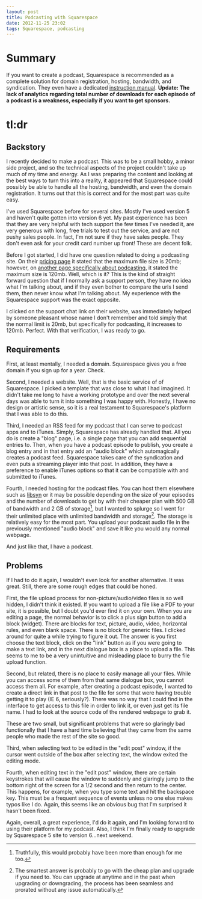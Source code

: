 ```yaml
---
layout: post
title: Podcasting with Squarespace
date: 2012-11-25 23:02  
tags: Squarespace, podcasting
---
```


# Summary
If you want to create a podcast, Squarespace is recommended as a complete solution for domain registration, hosting, bandwidth, and syndication. They even have a dedicated [instruction manual][squarespace]. **Update: The lack of analytics regarding total number of downloads for each episode of a podcast is a weakness, especially if you want to get sponsors.**

# tl:dr

## Backstory
I recently decided to make a podcast. This was to be a small hobby, a minor side project, and so the technical aspects of the project couldn't take up much of my time and energy. As I was preparing the content and looking at the best ways to turn this into a reality, it appeared that Squarespace could possibly be able to handle all the hosting, bandwidth, and even the domain registration. It turns out that this is correct and for the most part was quite easy.

I've used Squarespace before for several sites. Mostly I've used version 5 and haven't quite gotten into version 6 yet. My past experience has been that they are very helpful with tech support the few times I've needed it, are very generous with long, free trials to test out the service, and are not pushy sales people. In fact, I'm not sure if they have sales people. They don't even ask for your credit card number up front! These are decent folk.

Before I got started, I did have one question related to doing a podcasting site. On their [pricing page][squarespace 2] it stated that the maximum file size is 20mb; however, on [another page specifically about podcasting][squarespace], it stated the maximum size is 120mb. Well, which is it? This is the kind of straight forward question that if I normally ask a support person, they have no idea what I'm talking about, and if they even bother to compare the urls I send them, then never know what I'm talking about. My experience with the Squarespace support was the exact opposite. 

I clicked on the support chat link on their website, was immediately helped by someone pleasant whose name I don't remember and told simply that the normal limit is 20mb, but specifically for podcasting, it increases to 120mb. Perfect. With that verification, I was ready to go.

## Requirements
First, at least mentally, I needed a domain. Squarespace gives you a free domain if you sign up for a year. Check.

Second, I needed a website. Well, that is the basic service of of Squarespace. I picked a template that was close to what I had imagined. It didn't take me long to have a working prototype and over the next several days was able to turn it into something I was happy with. Honestly, I have no design or artistic sense, so it is a real testament to Squarespace's platform that I was able to do this.

Third, I needed an RSS feed for my podcast that I can serve to podcast apps and to iTunes. Simply, Squarespace has already handled that. All you do is create a "blog" page, i.e. a single page that you can add sequential entries to. Then, when you have a podcast episode to publish, you create a blog entry and in that entry add an "audio block" which automagically creates a podcast feed. Squarespace takes care of the syndication and even puts a streaming player into that post. In addition, they have a preference to enable iTunes options so that it can be compatible  with and submitted to iTunes.

Fourth, I needed hosting for the podcast files. You can host them elsewhere such as [libsyn][libsyn] or it may be possible depending on the size of your episodes and the number of downloads to get by with their cheaper plan with 500 GB of bandwidth and 2 GB of storage[^121125232343], but I wanted to splurge so I went for their unlimited place with unlimited bandwidth and storage[^121125235024]. The storage is relatively easy for the most part. You upload your podcast audio file in the previously mentioned "audio block" and save it like you would any normal webpage.  

And just like that, I have a podcast.

## Problems
If I had to do it again, I wouldn't even look for another alternative. It was great. Still, there are some rough edges that could be honed.

First, the file upload process for non-picture/audio/video files is so well hidden, I didn't think it existed. If you want to upload a file like a PDF to your site, it is possible, but I doubt you'd ever find it on your own. When you are editing a page, the normal behavior is to click a plus sign button to add a block (widget). There are blocks for text, picture, audio, video, horizontal rules, and even blank space. There is no block for generic files. I clicked around for quite a while trying to figure it out. The answer is you first choose the text block, click on the "link" button as if you were going to make a text link, and in the next dialogue box is a place to upload a file. This seems to me to be a very unintuitive and misleading place to burry the file upload function. 

Second, but related, there is no place to easily manage all your files. While you can access some of them from that same dialogue box, you cannot access them all. For example, after creating a podcast episode, I wanted to create a direct link in that post to the file for some that were having trouble getting it to play (IE 6, seriously?). There was no way that I could find in the interface to get access to this file in order to link it, or even just get its file name. I had to look at the source code of the rendered webpage to grab it.

These are two small, but significant problems that were so glaringly bad functionally that I have a hard time believing that they came from the same people who made the rest of the site so good.

Third, when selecting text to be edited in the "edit post" window, if the cursor went outside of the box after selecting text, the window exited the editing mode. 

Fourth, when editing text in the "edit post" window, there are certain keystrokes that will cause the window to suddenly and glaringly jump to the bottom right of the screen for a 1/2 second and then return to the center. This happens, for example, when you type some text and hit the backspace key. This must be a frequent sequence of events unless no one else makes typos like I do. Again, this seems like an obvious bug that I'm surprised it hasn't been fixed. 

Again, overall, a great experience, I'd do it again, and I'm looking forward to using their platform for my podcast. Also, I think I'm finally ready to upgrade by Squarespace 5 site to version 6…next weekend.

[libsyn]: http://libsyn.com
[squarespace]: http://help.squarespace.com/customer/portal/articles/637686-podcasting-with-squarespace
[squarespace 2]: http://www.squarespace.com/pricing/

[^121125232343]: Truthfully, this would probably have been more than enough for me too.

[^121125235024]: The smartest answer is probably to go with the cheap plan and upgrade if you need to. You can upgrade at anytime and in the past when upgrading or downgrading, the process has been seamless and prorated without any issue automatically.